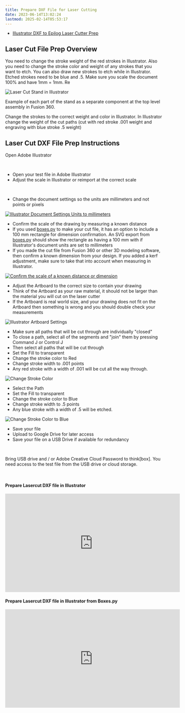 ```yaml
---
title: Prepare DXF File for Laser Cutting
date: 2023-06-14T13:02:24
lastmod: 2025-02-14T05:53:17
---
```


- [Illustrator DXF to Epilog Laser Cutter Prep](https://youtu.be/FhIUHIMpJMY)

## Laser Cut File Prep Overview

You need to change the stroke weight of the red strokes in Illustrator. Also you need to change the stroke color and weight of any strokes that you want to etch. You can also draw new strokes to etch while in Illustrator. Etched strokes need to be blue and .5. Make sure you scale the document 100% and have 1mm = 1mm. Re

![Laser Cut Stand in Illustrator](attachments/2021-Laser-Cut-Stand-in-Illustrator.png)

Example of each part of the stand as a separate component at the top level assembly in Fusion 360.

Change the strokes to the correct weight and color in Illustrator. In Illustrator change the weight of the cut paths (cut with red stroke .001 weight and engraving with blue stroke .5 weight)

## Laser Cut DXF File Prep Instructions

<div class="two-column-instructions-grid">

Open Adobe Illustrator

&nbsp;

- Open your test file in Adobe Illustrator
- Adjust the scale in Illustrator or reimport at the correct scale

&nbsp;

- Change the document settings so the units are millimeters and not points or pixels

[![Illustrator Document Settings Units to millimeters](./attachments/2024-02-01-document-setup-ilustrator-millimeters.png)](./attachments/2024-02-01-document-setup-ilustrator-millimeters.png)

- Confirm the scale of the drawing by measuring a known distance
- If you used [boxes.py](https://www.festi.info/boxes.py/) to make your cut file, it has an option to include a 100 mm rectangle for dimension confirmation. An SVG export from [boxes.py](https://www.festi.info/boxes.py/) should show the rectangle as having a 100 mm with if Illustrator's document units are set to millimeters
- If you made the cut file from Fusion 360 or other 3D modeling software, then confirm a known dimension from your design. If you added a kerf adjustment, make sure to take that into account when measuring in Illustrator.

[![Confirm the scale of a known distance or dimension](./attachments/2024-02-01-confirm-known-dimensions-illustrator.png)](./attachments/2024-02-01-confirm-known-dimensions-illustrator.png)

- Adjust the Artboard to the correct size to contain your drawing
- Think of the Artboard as your raw material, it should not be larger than the material you will cut on the laser cutter
- If the Artboard is real world size, and your drawing does not fit on the Artboard then something is wrong and you should double check your measurements

![Illustrator Artboard Settings](attachments/artboard-settings.png "Illustrator Artboard Settings")

- Make sure all paths that will be cut through are individually "closed"
- To close a path, select all of the segments and "join" them by pressing Command J or Control J
- Then select all paths that will be cut through
- Set the Fill to transparent
- Change the stroke color to Red
- Change stroke width to .001 points
- Any red stroke with a width of .001 will be cut all the way through.

![Change Stroke Color](attachments/red-stroke.png "Change Stroke Color")

- Select the Path
- Set the Fill to transparent
- Change the stroke color to Blue
- Change stroke width to .5 points
- Any blue stroke with a width of .5 will be etched.

![Change Stroke Color to Blue](attachments/blue-stroke.png "Change Stroke Color to Blue")

- Save your file
- Upload to Google Drive for later access
- Save your file on a USB Drive if available for redundancy

&nbsp;

Bring USB drive and / or Adobe Creative Cloud Password to think[box]. You need access to the test file from the USB drive or cloud storage.

&nbsp;

</div>

<div class="video-grid">

<div class="video-card">

#### Prepare Lasercut DXF file in Illustrator

<div class="iframe-16-9-container">
<iframe class="youTubeIframe" width="560" height="315" src="https://www.youtube.com/embed/FhIUHIMpJMY?si=hUK-0PKmJ6ppLuDR" title="YouTube video player" frameborder="0" allow="accelerometer; autoplay; clipboard-write; encrypted-media; gyroscope; picture-in-picture; web-share" allowfullscreen></iframe>
</div>
</div>

<div class="video-card">

#### Prepare Lasercut DXF file in Illustrator from Boxes.py

<div class="iframe-16-9-container">
<iframe class="youTubeIframe" width="560" height="315" src="https://www.youtube.com/embed/0M8M59Ymkbw?si=hUK-0PKmJ6ppLuDR" title="YouTube video player" frameborder="0" allow="accelerometer; autoplay; clipboard-write; encrypted-media; gyroscope; picture-in-picture; web-share" allowfullscreen></iframe>
</div>
</div>

</div>
